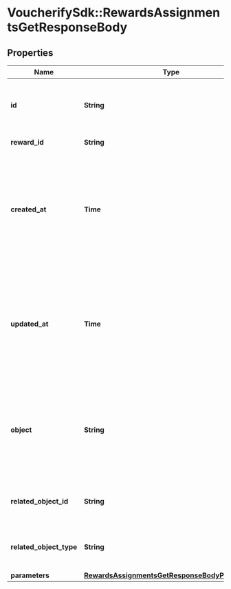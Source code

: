 # VoucherifySdk::RewardsAssignmentsGetResponseBody

## Properties

| Name | Type | Description | Notes |
| ---- | ---- | ----------- | ----- |
| **id** | **String** | Unique reward assignment ID, assigned by Voucherify. | [optional] |
| **reward_id** | **String** | Associated reward ID. | [optional] |
| **created_at** | **Time** | Timestamp representing the date and time when the reward assignment was created. The value is shown in the ISO 8601 format. | [optional] |
| **updated_at** | **Time** | Timestamp representing the date and time when the reward assignment was updated. The value is shown in the ISO 8601 format. | [optional] |
| **object** | **String** | The type of the object represented by the JSON. This object stores information about the reward assignment. | [optional][default to &#39;reward_assignment&#39;] |
| **related_object_id** | **String** | Related object ID to which the reward was assigned. | [optional] |
| **related_object_type** | **String** | Related object type to which the reward was assigned. | [optional][default to &#39;campaign&#39;] |
| **parameters** | [**RewardsAssignmentsGetResponseBodyParameters**](RewardsAssignmentsGetResponseBodyParameters.md) |  | [optional] |

